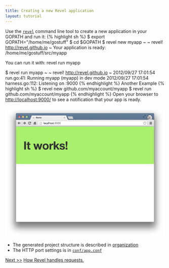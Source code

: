 ```yaml
---
title: Creating a new Revel application
layout: tutorial
---
```


Use the [`revel`](../manual/tool.html#mew) command line tool to create a new application in your GOPATH and run it:
{% highlight sh %}
$ export GOPATH="/home/me/gostuff"
$ cd $GOPATH
$ revel new myapp
~
~ revel! http://revel.github.io
~
Your application is ready:
    /home/me/gostuff/src/myapp

You can run it with:
    revel run myapp

$ revel run myapp
~
~ revel! http://revel.github.io
~
2012/09/27 17:01:54 run.go:41: Running myapp (myapp) in dev mode
2012/09/27 17:01:54 harness.go:112: Listening on :9000
{% endhighlight %}
Another Example
{% highlight sh %}
$ revel new github.com/myaccount/myapp
$ revel run github.com/myaccount/myapp
{% endhighlight %}
Open your browser to [http://localhost:9000/](http://localhost:9000/) to see a notification that your app is ready.

![Your Application Is Ready](../img/YourApplicationIsReady.png)

- The generated project structure is described in [organization](../manual/organization.html)
- The HTTP port settings is in [`conf/app.conf`](../manual/appconf.html#httpport)

<a href="requestflow.html" class="btn btn-sm btn-success" role="button">Next &gt;&gt;</a> [How Revel handles requests.](requestflow.html)
